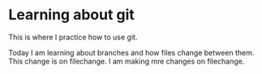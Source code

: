 # Learning about git

This is where I practice how to use git.

Today I am learning about branches and how files change between them. This change is on filechange. I am making mre changes on filechange.